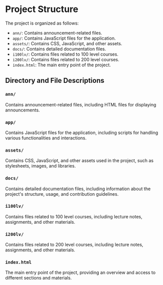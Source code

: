 # Project Structure

The project is organized as follows:

- `ann/`: Contains announcement-related files.
- `app/`: Contains JavaScript files for the application.
- `assets/`: Contains CSS, JavaScript, and other assets.
- `docs/`: Contains detailed documentation files.
- `i100lv/`: Contains files related to 100 level courses.
- `i200lv/`: Contains files related to 200 level courses.
- `index.html`: The main entry point of the project.

## Directory and File Descriptions

### `ann/`
Contains announcement-related files, including HTML files for displaying announcements.

### `app/`
Contains JavaScript files for the application, including scripts for handling various functionalities and interactions.

### `assets/`
Contains CSS, JavaScript, and other assets used in the project, such as stylesheets, images, and libraries.

### `docs/`
Contains detailed documentation files, including information about the project's structure, usage, and contribution guidelines.

### `i100lv/`
Contains files related to 100 level courses, including lecture notes, assignments, and other materials.

### `i200lv/`
Contains files related to 200 level courses, including lecture notes, assignments, and other materials.

### `index.html`
The main entry point of the project, providing an overview and access to different sections and materials.
